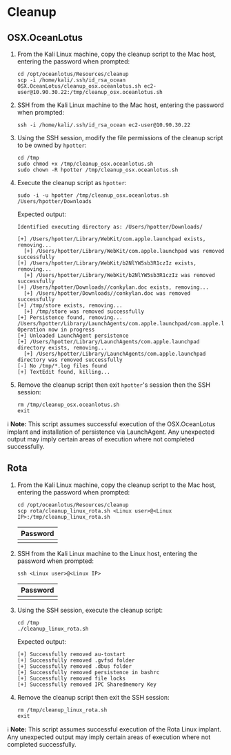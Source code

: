# Cleanup

## OSX.OceanLotus

1. From the Kali Linux machine, copy the cleanup script to the Mac host,
entering the password when prompted:
    ```
    cd /opt/oceanlotus/Resources/cleanup
    scp -i /home/kali/.ssh/id_rsa_ocean OSX.OceanLotus/cleanup_osx.oceanlotus.sh ec2-user@10.90.30.22:/tmp/cleanup_osx.oceanlotus.sh
    ```
   
1. SSH from the Kali Linux machine to the Mac host, entering the password when
prompted:
    ```
    ssh -i /home/kali/.ssh/id_rsa_ocean ec2-user@10.90.30.22
    ```
   
1. Using the SSH session, modify the file permissions of the cleanup script to be owned by `hpotter`:
    ```
    cd /tmp
    sudo chmod +x /tmp/cleanup_osx.oceanlotus.sh
    sudo chown -R hpotter /tmp/cleanup_osx.oceanlotus.sh
    ```
   
1. Execute the cleanup script as `hpotter`:
    ```
    sudo -i -u hpotter /tmp/cleanup_osx.oceanlotus.sh /Users/hpotter/Downloads
    ```
    
    Expected output:
    ```
    Identified executing directory as: /Users/hpotter/Downloads/

    [+] /Users/hpotter/Library/WebKit/com.apple.launchpad exists, removing...
      [+] /Users/hpotter/Library/WebKit/com.apple.launchpad was removed successfully
    [+] /Users/hpotter/Library/WebKit/b2NlYW5sb3R1czIz exists, removing...
      [+] /Users/hpotter/Library/WebKit/b2NlYW5sb3R1czIz was removed successfully
    [+] /Users/hpotter/Downloads//conkylan.doc exists, removing...
      [+] /Users/hpotter/Downloads//conkylan.doc was removed successfully
    [+] /tmp/store exists, removing...
      [+] /tmp/store was removed successfully
    [+] Persistence found, removing...
    /Users/hpotter/Library/LaunchAgents/com.apple.launchpad/com.apple.launchpad.plist: Operation now in progress
    [+] Unloaded LaunchAgent persistence
    [+] /Users/hpotter/Library/LaunchAgents/com.apple.launchpad directory exists, removing...
      [+] /Users/hpotter/Library/LaunchAgents/com.apple.launchpad directory was removed successfully
    [-] No /tmp/*.log files found
    [+] TextEdit found, killing...
    ```
1. Remove the cleanup script then exit `hpotter`'s session then the SSH session:
    ```
    rm /tmp/cleanup_osx.oceanlotus.sh
    exit
    ```

:information_source: **Note:** This script assumes successful execution of the
OSX.OceanLotus implant and installation of persistence via LaunchAgent. Any
unexpected output may imply certain areas of execution where not completed
successfully.


## Rota

1. From the Kali Linux machine, copy the cleanup script to the Mac host,
entering the password when prompted:
    ```
    cd /opt/oceanlotus/Resources/cleanup
    scp rota/cleanup_linux_rota.sh <Linux user>@<Linux IP>:/tmp/cleanup_linux_rota.sh
    ```
    | Password |
    | -------- |
    | <Linux user password> |
1. SSH from the Kali Linux machine to the Linux host, entering the password when
prompted:
    ```
    ssh <Linux user>@<Linux IP>
    ```
    | Password |
    | -------- |
    | <Linux user password> |
1. Using the SSH session, execute the cleanup script:
    ```
    cd /tmp
    ./cleanup_linux_rota.sh 
    ```

    Expected output:
    ```
    [+] Successfully removed au-tostart
    [+] Successfully removed .gvfsd folder
    [+] Successfully removed .dbus folder
    [+] Successfully removed persistence in bashrc
    [+] Successfully removed file locks
    [+] Successfully removed IPC Sharedmemory Key
    ```
1. Remove the cleanup script then exit the SSH session:
    ```
    rm /tmp/cleanup_linux_rota.sh
    exit
    ```

:information_source: **Note:** This script assumes successful execution of the
Rota Linux implant. Any unexpected output may imply certain areas of execution where not completed
successfully.
